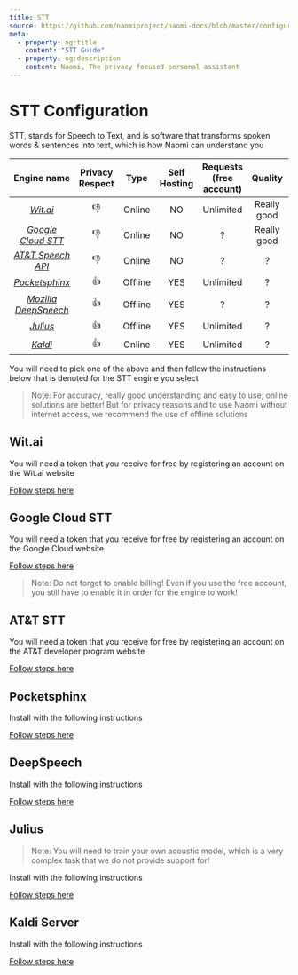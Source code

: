```yaml
---
title: STT
source: https://github.com/naomiproject/naomi-docs/blob/master/configuration/stt.md
meta:
  - property: og:title
    content: "STT Guide"
  - property: og:description
    content: Naomi, The privacy focused personal assistant
---
```


# STT Configuration

STT, stands for Speech to Text, and is software that transforms spoken words & sentences into text, which is how Naomi can understand you

| Engine name      | Privacy Respect | Type    | Self Hosting | Requests (free account) | Quality     | Platform |
|:----------------:|:---------------:|:-------:|:------------:|:-----------------------:|:-----------:|:--------:|
| [*Wit.ai*](#witai) | 👎              | Online  | NO           | Unlimited               | Really good | Any      |
| [*Google Cloud STT*](#google-cloud-stt) | 👎              | Online  | NO           | ?                       | Really good | Any      |
| [*AT&T Speech API*](#att-stt)  | 👎              | Online  | NO           | ?                       | ?           | Any      |
| [*Pocketsphinx*](#pocketsphinx)     | 👍              | Offline | YES          | Unlimited               | ?           | Linux 🐧 |
| [*Mozilla DeepSpeech*](#mozilla-deepspeech)       | 👍              | Offline | YES          | ?                       | ?           | Linux 🐧 |
| [*Julius*](#julius)           | 👍              | Offline | YES          | Unlimited               | ?           | Linux 🐧 |
| [*Kaldi*](#kaldi-server)            | 👍              | Online  | YES          | Unlimited               | ?           | Linux 🐧 |

You will need to pick one of the above and then follow the instructions below that is denoted for the STT engine you select

>Note: For accuracy, really good understanding and easy to use, online solutions are better! But for privacy reasons and to use Naomi without internet access, we recommend the use of offline solutions

## Wit.ai

You will need a token that you receive for free by registering an account on the Wit.ai website

[Follow steps here](https://wit.ai/)

## Google Cloud STT

You will need a token that you receive for free by registering an account on the Google Cloud website

[Follow steps here](https://cloud.google.com/speech-to-text/)

>Note: Do not forget to enable billing! Even if you use the free account, you still have to enable it in order for the engine to work!

## AT&T STT

You will need a token that you receive for free by registering an account on the AT&T developer program website

[Follow steps here](https://developer.att.com/blog/at-amp-t-text-to-speech-and-speech-to-text-api-tutorial)

## Pocketsphinx

Install with the following instructions

[Follow steps here](../plugins/pocketsphinx-install.html)

## DeepSpeech

Install with the following instructions

[Follow steps here](../plugins/deepspeech-setup.html)

## Julius

>Note: You will need to train your own acoustic model, which is a very complex task that we do not provide support for!

Install with the following instructions

[Follow steps here](https://julius.osdn.jp/juliusbook/en/desc_install.html)

## Kaldi Server

Install with the following instructions

[Follow steps here](http://kaldi-asr.org/doc/)

<DocPreviousVersions/>
<EditPageLink/>
